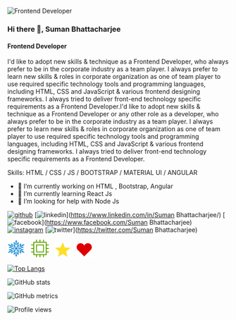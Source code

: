 ![Frontend Developer](https://media.licdn.com/dms/image/D5616AQEr5qw9Yec6tA/profile-displaybackgroundimage-shrink_350_1400/0/1672165149341?e=1677715200&v=beta&t=B-VmV0-BYWCF8VIEASbrNFYkK8JWFaiqc2KlOx_kTak)

### Hi there 👋, Suman Bhattacharjee
#### Frontend Developer

I'd like to adopt new skills & technique as a Frontend Developer, who always prefer to be in the corporate industry as a team player. I always prefer to learn new skills & roles in corporate organization as one of team player to use required specific technology tools and programming languages, including HTML, CSS and JavaScript & various frontend designing frameworks. I always tried to deliver front-end technology specific requirements as a Frontend Developer.I'd like to adopt new skills & technique as a Frontend Developer or any other role as a developer, who always prefer to be in the corporate industry as a team player. I always prefer to learn new skills & roles in corporate organization as one of team player to use required specific technology tools and programming languages, including HTML, CSS and JavaScript & various frontend designing frameworks. I always tried to deliver front-end technology specific requirements as a Frontend Developer.

Skills:  HTML / CSS / JS / BOOTSTRAP / MATERIAL UI / ANGULAR

- 🔭 I’m currently working on HTML , Bootstrap, Angular 
- 🌱 I’m currently learning React Js 
- 🤔 I’m looking for help with Node Js 


[<img src='https://cdn.jsdelivr.net/npm/simple-icons@3.0.1/icons/github.svg' alt='github' height='40'>](https://github.com/tel2suman)  [<img src='https://cdn.jsdelivr.net/npm/simple-icons@3.0.1/icons/linkedin.svg' alt='linkedin' height='40'>](https://www.linkedin.com/in/Suman Bhattacharjee/)  [<img src='https://cdn.jsdelivr.net/npm/simple-icons@3.0.1/icons/facebook.svg' alt='facebook' height='40'>](https://www.facebook.com/Suman Bhattacharjee)  [<img src='https://cdn.jsdelivr.net/npm/simple-icons@3.0.1/icons/instagram.svg' alt='instagram' height='40'>](https://www.instagram.com/tel2suman/)  [<img src='https://cdn.jsdelivr.net/npm/simple-icons@3.0.1/icons/twitter.svg' alt='twitter' height='40'>](https://twitter.com/Suman Bhattacharjee)  

<a href='https://archiveprogram.github.com/'><img src='https://raw.githubusercontent.com/acervenky/animated-github-badges/master/assets/acbadge.gif' width='40' height='40'></a> <a href='https://docs.github.com/en/developers'><img src='https://raw.githubusercontent.com/acervenky/animated-github-badges/master/assets/devbadge.gif' width='40' height='40'></a> <a href='https://stars.github.com/'><img src='https://raw.githubusercontent.com/acervenky/animated-github-badges/master/assets/starbadge.gif' width='35' height='35'></a> <a href='https://docs.github.com/en/github/supporting-the-open-source-community-with-github-sponsors'><img src='https://raw.githubusercontent.com/acervenky/animated-github-badges/master/assets/sponsorbadge.gif' width='35' height='35'></a> 

[![Top Langs](https://github-readme-stats.vercel.app/api/top-langs/?username=tel2suman)](https://github.com/anuraghazra/github-readme-stats)

![GitHub stats](https://github-readme-stats.vercel.app/api?username=tel2suman&show_icons=true&count_private=true)  

![GitHub metrics](https://metrics.lecoq.io/tel2suman)  

![Profile views](https://gpvc.arturio.dev/tel2suman)  
